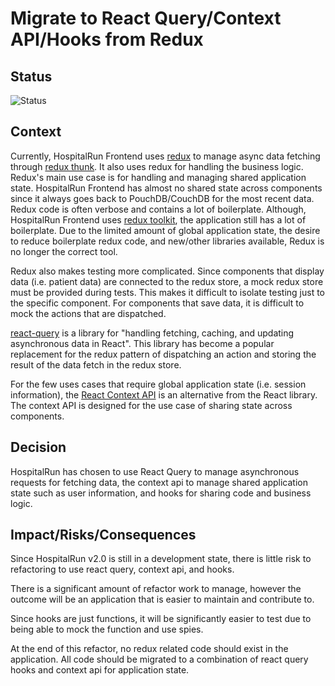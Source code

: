 # Migrate to React Query/Context API/Hooks from Redux

## Status
![Status](https://img.shields.io/badge/status-proposed-yellow)

## Context
Currently, HospitalRun Frontend uses [redux](https://react-redux.js.org/) to manage async data
fetching through [redux thunk](https://github.com/reduxjs/redux-thunk).
It also uses redux for handling the business logic. Redux's main use case is for handling and
managing shared application state. HospitalRun Frontend has almost no shared state across components
since it always goes back to PouchDB/CouchDB for the most recent data. Redux code is often verbose and
contains a lot of boilerplate. Although, HospitalRun Frontend uses [redux toolkit](https://redux-toolkit.js.org/),
the application still has a lot of boilerplate. Due to the limited amount of global application
state, the desire to reduce boilerplate redux code, and new/other libraries available,
Redux is no longer the correct tool.

Redux also makes testing more complicated. Since components that display data (i.e. patient data) are
connected to the redux store, a mock redux store must be provided during tests. This makes it
difficult to isolate testing just to the specific component. For components that save data, it
is difficult to mock the actions that are dispatched.

[react-query](https://github.com/tannerlinsley/react-query) is a library for "handling fetching,
caching, and updating asynchronous data in React". This library has become a popular replacement
for the redux pattern of dispatching an action and storing the result of the data fetch in the redux
store.

For the few uses cases that require global application state (i.e. session information),
the [React Context API](https://reactjs.org/docs/context.html) is an alternative from the
React library. The context API is designed for the use case of sharing state across
components.

## Decision
HospitalRun has chosen to use React Query to manage asynchronous requests for fetching data, the
context api to manage shared application state such as user information, and hooks for sharing
code and business logic.

## Impact/Risks/Consequences
Since HospitalRun v2.0 is still in a development state, there is little risk to refactoring to use
react query, context api, and hooks.

There is a significant amount of refactor work to manage, however the outcome will be an application
that is easier to maintain and contribute to.

Since hooks are just functions, it will be significantly easier to test due to being able to mock
the function and use spies.

At the end of this refactor, no redux related code should exist in the application. All code should
be migrated to a combination of react query hooks and context api for application state.
